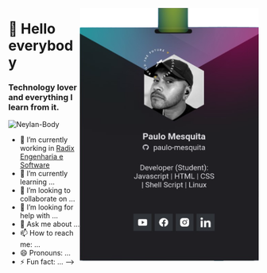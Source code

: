 <a href="https://paulo-mesquita.github.io/NLW_ORIGIN/" target="blank"><img align="right" height="510" width="360" src="https://raw.githubusercontent.com/paulo-mesquita/paulo-mesquita/master/badge-pauloMesquita.png" alt="badge" /></a>

<h1 align="left">👋 Hello everybody</h1>
<h3 align="left">Technology lover and everything I learn from it.</h3>

<p align="left"> <img src="https://komarev.com/ghpvc/?username=Neylan-Body&label=Profile%20views&color=0e75b6&style=flat" alt="Neylan-Body" /> </p>

- 🔭 I’m currently working in [Radix Engenharia e Software](https://www.radixeng.com.br)
- 🌱 I’m currently learning ...
- 👯 I’m looking to collaborate on ...
- 🤔 I’m looking for help with ...
- 💬 Ask me about ...
- 📫 How to reach me: ...
- 😄 Pronouns: ...
- ⚡ Fun fact: ...
-->
